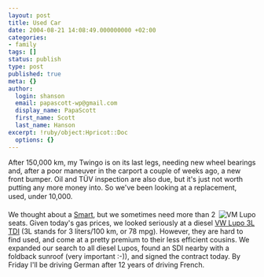 ```yaml
---
layout: post
title: Used Car
date: 2004-08-21 14:08:49.000000000 +02:00
categories:
- family
tags: []
status: publish
type: post
published: true
meta: {}
author:
  login: shanson
  email: papascott-wp@gmail.com
  display_name: PapaScott
  first_name: Scott
  last_name: Hanson
excerpt: !ruby/object:Hpricot::Doc
  options: {}
---
```

<p>After 150,000 km, my Twingo is on its last legs, needing new wheel bearings and, after a poor maneuver in the carport a couple of weeks ago, a new front bumper. Oil and TÜV inspection are also due, but it's just not worth putting any more money into. So we've been looking at a replacement, used, under 10,000.</p>
<p><img src="https://www.papascott.de/fotos/lupo.jpeg" alt="VM Lupo" align="right" /> We thought about a <a href="http://www.smart.com/">Smart</a>, but we sometimes need more than 2 seats. Given today's gas prices, we looked seriously at a diesel <a href="http://www.lupousa.com/">VW Lupo 3L TDI</a> (3L stands for 3 liters/100 km, or 78 mpg). However, they are hard to find used, and come at a pretty premium to their less efficient cousins. We expanded our search to all diesel Lupos, found an SDI nearby with a foldback sunroof (very important :-)), and signed the contract today. By Friday I'll be driving German after 12 years of driving French.</p>
